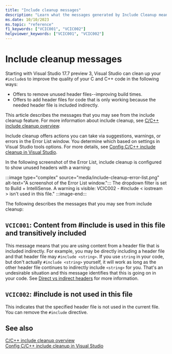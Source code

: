 ```yaml
---
title: "Include cleanup messages"
description: "Learn what the messages generated by Include Cleanup mean."
ms.date: 10/10/2023
ms.topic: "reference"
f1_keywords: ["VCIC001", "VCIC002"]
helpviewer_keywords: ["VCIC001", "VCIC002"]
---
```

# Include cleanup messages

Starting with Visual Studio 17.7 preview 3, Visual Studio can clean up your `#include`s to improve the quality of your C and C++ code in the following ways:

- Offers to remove unused header files--improving build times.
- Offers to add header files for code that is only working because the needed header file is included indirectly.

This article describes the messages that you may see from the include cleanup feature. For more information about include cleanup, see [C/C++ include cleanup overview](include-cleanup-overview.md).

Include cleanup offers actions you can take via suggestions, warnings, or errors in the Error List window. You determine which based on settings in Visual Studio tools options. For more details, see [Config C/C++ include cleanup in Visual Studio](include-cleanup-config.md).

In the following screenshot of the Error List, include cleanup is configured to show unused headers with a warning:

:::image type="complex" source="media/include-cleanup-error-list.png" alt-text="A screenshot of the Error List window.":::
The dropdown filter is set to Build + IntelliSense. A warning is visible: VCIC002 - #include < iostream > isn't used in this file."
:::image-end:::

The following describes the messages that you may see from include cleanup:

## `VCIC001`: Content from #include is used in this file and transitively included

This message means that you are using content from a header file that is included indirectly. For example, you may be directly including a header file and that header file may `#include <string>`. If you use `string` in your code, but don't actually `#include <string>` yourself, it will work as long as the other header file continues to indirectly include `<string>` for you. That's an undesirable situation and this message identifies that this is going on in your code. See [Direct vs indirect headers](include-cleanup-overview.md#direct-vs-indirect-headers) for more information.

## `VCIC002`: #include is not used in this file

This indicates that the specified header file is not used in the current file. You can remove the `#include` directive.

## See also

[C/C++ include cleanup overview](include-cleanup-overview.md)\
[Config C/C++ include cleanup in Visual Studio](include-cleanup-config.md)